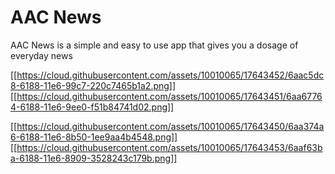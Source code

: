 # AAC News

AAC News is a simple and easy to use app that gives you a dosage of everyday news


[[https://cloud.githubusercontent.com/assets/10010065/17643452/6aac5dc8-6188-11e6-99c7-220c7465b1a2.png]] [[https://cloud.githubusercontent.com/assets/10010065/17643451/6aa67764-6188-11e6-9ee0-f51b84741d02.png]]

[[https://cloud.githubusercontent.com/assets/10010065/17643450/6aa374a6-6188-11e6-8b50-1ee9aa4b4548.png]] 
[[https://cloud.githubusercontent.com/assets/10010065/17643453/6aaf63ba-6188-11e6-8909-3528243c179b.png]]

